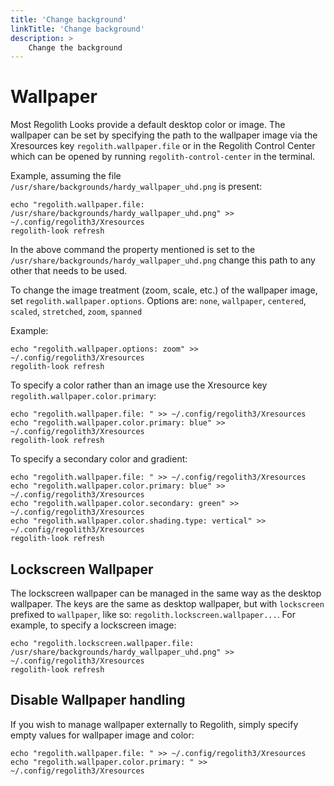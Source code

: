 ```yaml
---
title: 'Change background'
linkTitle: 'Change background'
description: >
    Change the background
---
```


# Wallpaper

Most Regolith Looks provide a default desktop color or image. The wallpaper can be set by specifying the path to the wallpaper image via the Xresources key `regolith.wallpaper.file` or in the Regolith Control Center which can be opened by running `regolith-control-center` in the terminal.

Example, assuming the file `/usr/share/backgrounds/hardy_wallpaper_uhd.png` is present:

```console
echo "regolith.wallpaper.file: /usr/share/backgrounds/hardy_wallpaper_uhd.png" >> ~/.config/regolith3/Xresources
regolith-look refresh
```

In the above command the property mentioned is set to the `/usr/share/backgrounds/hardy_wallpaper_uhd.png` change this path to any other that needs to be used.

To change the image treatment (zoom, scale, etc.) of the wallpaper image, set `regolith.wallpaper.options`. Options are: `none`, `wallpaper`, `centered`, `scaled`, `stretched`, `zoom`, `spanned`

Example:

```console
echo "regolith.wallpaper.options: zoom" >> ~/.config/regolith3/Xresources
regolith-look refresh
```

To specify a color rather than an image use the Xresource key `regolith.wallpaper.color.primary`:

```console
echo "regolith.wallpaper.file: " >> ~/.config/regolith3/Xresources
echo "regolith.wallpaper.color.primary: blue" >> ~/.config/regolith3/Xresources
regolith-look refresh
```

To specify a secondary color and gradient:

```console
echo "regolith.wallpaper.file: " >> ~/.config/regolith3/Xresources
echo "regolith.wallpaper.color.primary: blue" >> ~/.config/regolith3/Xresources
echo "regolith.wallpaper.color.secondary: green" >> ~/.config/regolith3/Xresources
echo "regolith.wallpaper.color.shading.type: vertical" >> ~/.config/regolith3/Xresources
regolith-look refresh
```

## Lockscreen Wallpaper

The lockscreen wallpaper can be managed in the same way as the desktop wallpaper. The keys are the same as desktop wallpaper, but with `lockscreen` prefixed to `wallpaper`, like so: `regolith.lockscreen.wallpaper...`. For example, to specify a lockscreen image:

```console
echo "regolith.lockscreen.wallpaper.file: /usr/share/backgrounds/hardy_wallpaper_uhd.png" >> ~/.config/regolith3/Xresources
regolith-look refresh
```

## Disable Wallpaper handling

If you wish to manage wallpaper externally to Regolith, simply specify empty values for wallpaper image and color:

```console
echo "regolith.wallpaper.file: " >> ~/.config/regolith3/Xresources
echo "regolith.wallpaper.color.primary: " >> ~/.config/regolith3/Xresources
```
